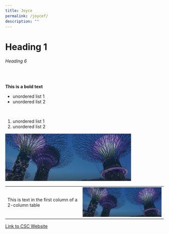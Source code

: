 ```yaml
---
title: Joyce
permalink: /joycef/
description: ""
---
```

<h1>Heading 1</h1>

<h6>Heading 6</h6>

<br>

<b>This is a bold text</b>

<ul>
	<li>unordered list 1</li>
	<li>unordered list 2</li>
</ul>

<br>

<ol>
	<li>unordered list 1</li>
	<li>unordered list 2</li>
</ol>

<img src="/images/hero-banner.png"
		 style="width:400px;">
		 
<table>
	<tr>
		<td>This is text in the first column of a 2-column table</td>
		<td><img src="/images/hero-banner.png"
		 style="width:400px;">
			<tr>
</table>
		
<a href="https://www.csc.gov.sg">Link to CSC Website</a>